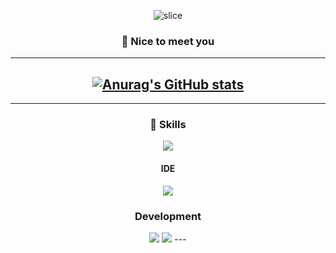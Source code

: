  <div align=center>

![slice](https://capsule-render.vercel.app/api?type=slice&color=auto&height=200&text=Hi%20there👋&fontAlign=70&rotate=13&fontAlignY=25&desc=HoRyeol's%20GitHub&descAlign=70.&descAlignY=44)

### 🤞 Nice to meet you

---
[![Anurag's GitHub stats](https://github-readme-stats.vercel.app/api?username=HoRyeolChoi)](https://github.com/anuraghazra/github-readme-stats)
---

---

### 💪 Skills
<img src="https://img.shields.io/badge/Git-F05032?style=flat&logo=Git&logoColor=white"/>

#### IDE
<img src="https://img.shields.io/badge/VSCode-007ACC?style=flat&logo=Visual Studio Code&logoColor=white"/>

### Development
<img src="https://img.shields.io/badge/Python-3776AB?style=flat&logo=Python&logoColor=white"/>
<img src="https://img.shields.io/badge/AWS-232F3E?style=flat&logo=Amazon AWS&logoColor=white"/>
---


<!--
**HoRyeolChoi/HoRyeolChoi** is a ✨ _special_ ✨ repository because its `README.md` (this file) appears on your GitHub profile.

Here are some ideas to get you started:

- 🔭 I’m currently working on ...
- 🌱 I’m currently learning ...
- 👯 I’m looking to collaborate on ...
- 🤔 I’m looking for help with ...
- 💬 Ask me about ...
- 📫 How to reach me: ...
- 😄 Pronouns: ...
- ⚡ Fun fact: ...
-->
</div>
